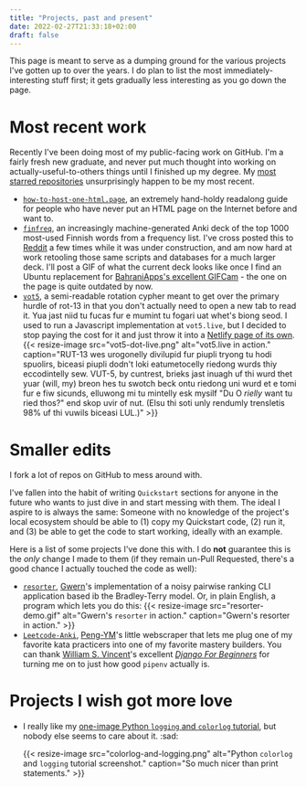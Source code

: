 ```yaml
---
title: "Projects, past and present"
date: 2022-02-27T21:33:18+02:00
draft: false
---
```


This page is meant to serve as a dumping ground for the various projects I've gotten up to over the years. I do plan to list the most immediately-interesting stuff first; it gets gradually less interesting as you go down the page.

# Most recent work

Recently I've been doing most of my public-facing work on GitHub. I'm a fairly fresh new graduate, and never put much thought into working on actually-useful-to-others things until I finished up my degree. My [most starred repositories](https://github.com/hiAndrewQuinn?tab=repositories&q=&type=&language=&sort=stargazers) unsurprisingly happen to be my most recent.

- [`how-to-host-one-html.page`](https://how-to-host-one-html.page/), an extremely hand-holdy readalong guide for people who have never put an HTML page on the Internet before and want to.
- [`finfreq`](https://github.com/hiAndrewQuinn/finfreq), an increasingly machine-generated Anki deck of the top 1000 most-used Finnish words from a frequency list. I've cross posted this to [Reddit](https://old.reddit.com/r/LearnFinnish/comments/vp2848/finfreq_v30_a_top_1000_finnish_words_anki_deck/) a few times while it was under construction, and am now hard at work retooling those same scripts and databases for a much larger deck. I'll post a GIF of what the current deck looks like once I find an Ubuntu replacement for [BahraniApps's excellent GIFCam](https://blog.bahraniapps.com/gifcam/) - the one on the page is quite outdated by now.
- [`vot5`](https://github.com/hiAndrewQuinn/vot5), a semi-readable rotation cypher meant to get over the primary hurdle of rot-13 in that you don't actually need to open a new tab to read it. Yua jast niid tu fucas fur e mumint tu fogari uat whet's biong seod. I used to run a Javascript implementation at `vot5.live`, but I decided to stop paying the cost for it and just throw it into a [Netlify page of its own](https://resonant-fox-74978b.netlify.app/).
  {{< resize-image src="vot5-dot-live.png" alt="vot5.live in action." caption="RUT-13 wes urogonelly divilupid fur piupli tryong tu hodi spuolirs, biceasi piupli dodn't loki eatumetocelly riedong wurds thiy eccodintelly sew. VUT-5, by cuntrest, brieks jast inuagh uf thi wurd thet yuar (will, my) breon hes tu swotch beck ontu riedong uni wurd et e tomi fur e fiw sicunds, elluwong mi tu mintelly esk mysilf \"Du O _rielly_ want tu ried thos?\" end skop uvir of nut. (Elsu thi soti unly rendumly trensletis 98\% uf thi vuwils biceasi LUL.)" >}}

# Smaller edits

I fork a lot of repos on GitHub to mess around with.

I've fallen into the habit of writing `Quickstart` sections for anyone in the future who wants to just dive in and start messing with them. The ideal I aspire to is always the same: Someone with no knowledge of the project's local ecosystem should be able to (1) copy my Quickstart code, (2) run it, and (3) be able to get the code to start working, ideally with an example.

Here is a list of some projects I've done this with. I do **not** guarantee this is the _only_ change I made to them (if they remain un-Pull Requested, there's a good chance I actually touched the code as well):

- [`resorter`](https://github.com/hiAndrewQuinn/resorter), [Gwern](https://www.gwern.net/Resorter#source-code)'s implementation of a noisy pairwise ranking CLI application based ib the Bradley-Terry model. Or, in plain English, a program which lets you do this:
  {{< resize-image src="resorter-demo.gif" alt="Gwern's `resorter` in action." caption="Gwern's resorter in action." >}}
- [`Leetcode-Anki`](https://github.com/hiAndrewQuinn/LeetCode-Anki), [Peng-YM](http://github.com/Peng-YM)'s little webscraper that lets me plug one of my favorite kata practicers into one of my favorite mastery builders. You can thank [William S. Vincent](https://wsvincent.com/)'s excellent [_Django For Beginners_](https://djangoforbeginners.com/) for turning me on to just how good `pipenv` actually is.

# Projects I wish got more love

- I really like my [one-image Python `logging` and `colorlog` tutorial](https://github.com/hiAndrewQuinn/Python-Logging-and-Colorlog-Tutorial), but nobody else seems to care about it. :sad:

    {{< resize-image src="colorlog-and-logging.png" alt="Python `colorlog` and `logging` tutorial screenshot." caption="So much nicer than print statements." >}}
